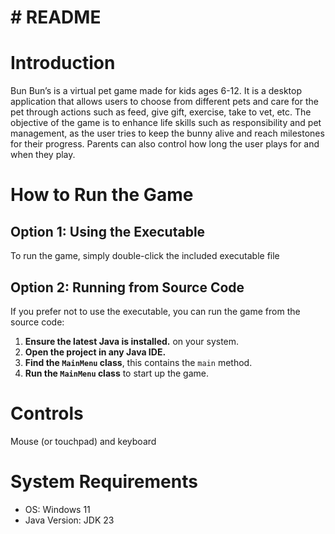 # # README


# Introduction

Bun Bun’s is a virtual pet game made for kids ages 6-12. It is a desktop application that allows users to choose from different pets and care for the pet through actions such as feed, give gift, exercise, take to vet, etc. The objective of the game is to enhance life skills such as responsibility and pet management, as the user tries to keep the bunny alive and reach milestones for their progress. Parents can also control how long the user plays for and when they play.

# How to Run the Game

## Option 1: Using the Executable

To run the game, simply double-click the included executable file

## Option 2: Running from Source Code

If you prefer not to use the executable, you can run the game from the source code:

1.  **Ensure the latest Java is installed.** on your system.
2.  **Open the project in any Java IDE.**
3.  **Find the `MainMenu` class**, this contains the `main` method.
4.  **Run the `MainMenu` class** to start up the game.

# Controls

Mouse (or touchpad) and keyboard

# System Requirements

 - OS: Windows 11
 - Java Version: JDK 23